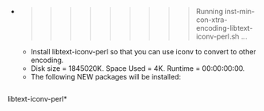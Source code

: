 * >>>>>>>>> Running inst-min-con-xtra-encoding-libtext-iconv-perl.sh ...
  * Install libtext-iconv-perl so that you can use iconv to convert to other encoding.
  * Disk size = 1845020K. Space Used = 4K. Runtime = 00:00:00:00.
  * The following NEW packages will be installed:
  ```bash
libtext-iconv-perl*
  ```
